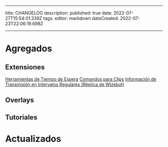 - - -
title: CHANGELOG description: published: true date: 2022-07-27T15:54:01.339Z tags: editor: markdown dateCreated: 2022-07-23T22:06:19.698Z
- - -

# Agregados

## Extensiones

[Herramientas de Tiempo de Espera](/en/extensions/cooldown-tools) [Comandos para Clips](/en/extensions/clip-commands) [Información de Transmisión en Intervalos Regulares (Réplica de Wizebot)](/extensions/stream-infos-at-regular-intervals)

## Overlays

## Tutoriales

# Actualizados
